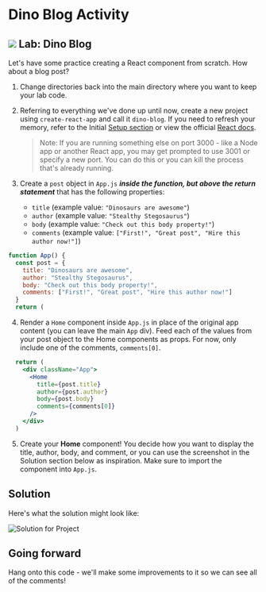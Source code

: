 # Dino Blog Activity

## ![](https://ga-dash.s3.amazonaws.com/production/assets/logo-9f88ae6c9c3871690e33280fcf557f33.png) Lab: Dino Blog

Let's have some practice creating a React component from scratch. How about a blog post?

1. Change directories back into the main directory where you want to keep your lab code.
2. Referring to everything we've done up until now, create a new project using `create-react-app` and call it `dino-blog`. If you need to refresh your memory, refer to the Initial [Setup section](https://gasei.gitbook.io/sei/16-react/intro-react/setup) or view the official [React docs](https://reactjs.org/docs/create-a-new-react-app.html#create-react-app).

   > Note: If you are running something else on port 3000 - like a Node app or another React app, you may get prompted to use 3001 or specify a new port. You can do this or you can kill the process that's already running.

3. Create a `post` object in `App.js` _**inside the function, but above the return statement**_ that has the following properties:
   * `title`  \(example value: `"Dinosaurs are awesome"`\)
   * `author` \(example value: `"Stealthy Stegosaurus"`\)
   * `body` \(example value: `"Check out this body property!"`\)
   * `comments` \(example value: `["First!", "Great post", "Hire this author now!"]`\)

```jsx
function App() {
  const post = {
    title: "Dinosaurs are awesome",
    author: "Stealthy Stegosaurus",
    body: "Check out this body property!",
    comments: ["First!", "Great post", "Hire this author now!"]
  }
  return (
```

4. Render a  `Home` component inside `App.js` in place of the original app content (you can leave the main `App` div). Feed each of the values from your post object to the Home components as props. For now, only include one of the comments, `comments[0]`.
```jsx
  return (
    <div className="App">
      <Home 
        title={post.title} 
        author={post.author}  
        body={post.body}
        comments={comments[0]}
      />
    </div>
  )
```

5. Create your **Home** component! You decide how you want to display the title, author, body, and comment, or you can use the screenshot in the Solution section below as inspiration. Make sure to import the component into `App.js`.


## Solution

Here's what the solution might look like:

![Solution for Project](https://res.cloudinary.com/briezh/image/upload/v1556226300/props_solution_wawthy.png)

## Going forward

Hang onto this code - we'll make some improvements to it so we can see all of the comments!

